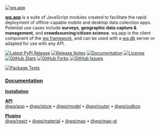 [![wq.app][logo]][docs]

[**wq.app**][docs] is a suite of JavaScript modules created to facilitate the rapid deployment of offline-capable mobile and desktop data collection apps.  Potential use cases include **surveys**, **geographic data capture & management**, and **crowdsourcing**/**citizen science**.  wq.app is the client component of the [wq framework], and can be used with a [wq.db] server or adapted for use with any API.

[![Latest PyPI Release](https://img.shields.io/pypi/v/wq.app.svg)](https://pypi.org/project/wq.app)
[![Release Notes](https://img.shields.io/github/release/wq/wq.app.svg)](https://github.com/wq/wq.app/releases)
[![Documentation](https://img.shields.io/badge/Docs-2.0-blue.svg)][docs]
[![License](https://img.shields.io/pypi/l/wq.app.svg)](https://wq.io/license)
[![GitHub Stars](https://img.shields.io/github/stars/wq/wq.app.svg)](https://github.com/wq/wq.app/stargazers)
[![GitHub Forks](https://img.shields.io/github/forks/wq/wq.app.svg)](https://github.com/wq/wq.app/network)
[![GitHub Issues](https://img.shields.io/github/issues/wq/wq.app.svg)](https://github.com/wq/wq.app/issues)

[![Package Tests](https://github.com/wq/wq.app/actions/workflows/test.yml/badge.svg)](https://github.com/wq/wq.app/actions/workflows/test.yml)

### [Documentation][docs]

[**Installation**][installation]

[**API**][api]
<br>
[@wq/app]
&bull;
[@wq/store]
&bull;
[@wq/model]
&bull;
[@wq/router]
&bull;
[@wq/outbox]

[**Plugins**][plugins]
<br>
[@wq/react]
&bull;
[@wq/material]
&bull;
[@wq/map]
&bull;
[@wq/map-gl]

[logo]: https://wq.io/images/wq.app.svg
[docs]: https://wq.io/wq.app/

[installation]: https://wq.io/wq.app/#installation
[api]: https://wq.io/wq.app/#api
[@wq/app]: https://wq.io/@wq/app
[@wq/store]: https://wq.io/@wq/store
[@wq/model]: https://wq.io/@wq/model
[@wq/router]: https://wq.io/@wq/router
[@wq/outbox]: https://wq.io/@wq/outbox
[plugins]: https://wq.io/plugins/
[@wq/react]: https://wq.io/@wq/react
[@wq/material]: https://wq.io/@wq/material
[@wq/map]: https://wq.io/@wq/map
[@wq/map-gl]: https://wq.io/@wq/map-gl

[wq framework]: https://wq.io/
[wq.db]: https://wq.io/wq.db/
